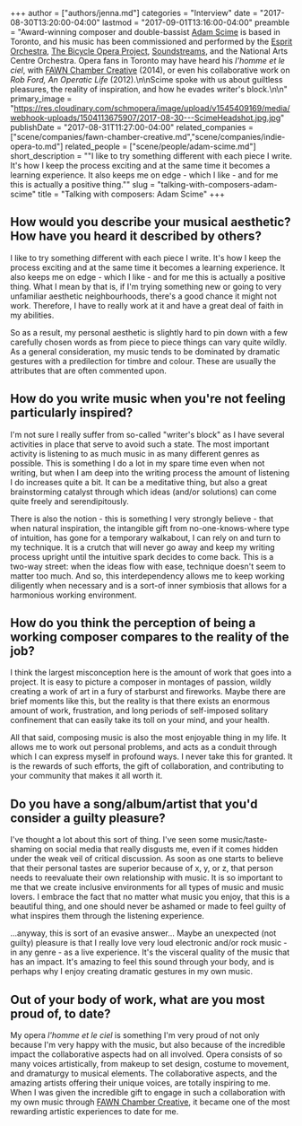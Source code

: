 +++
author = ["authors/jenna.md"]
categories = "Interview"
date = "2017-08-30T13:20:00-04:00"
lastmod = "2017-09-01T13:16:00-04:00"
preamble = "Award-winning composer and double-bassist [Adam Scime](/scene/people/adam-scime/) is based in Toronto, and his music has been commissioned and performed by the [Esprit Orchestra](/scene/companies/esprit-orchestra/), [The Bicycle Opera Project](/scene/companies/the-bicycle-opera-project/), [Soundstreams](/scene/companies/soundstreams/), and the National Arts Centre Orchestra. Opera fans in Toronto may have heard his *l'homme et le ciel*, with [FAWN Chamber Creative](/scene/companies/fawn-chamber-creative/) (2014), or even his collaborative work on *Rob Ford, An Operatic Life* (2012).\n\nScime spoke with us about guiltless pleasures, the reality of inspiration, and how he evades writer's block.\n\n"
primary_image = "https://res.cloudinary.com/schmopera/image/upload/v1545409169/media/webhook-uploads/1504113675907/2017-08-30---ScimeHeadshot.jpg.jpg"
publishDate = "2017-08-31T11:27:00-04:00"
related_companies = ["scene/companies/fawn-chamber-creative.md","scene/companies/indie-opera-to.md"]
related_people = ["scene/people/adam-scime.md"]
short_description = "&quot;I like to try something different with each piece I write. It&#039;s how I keep the process exciting and at the same time it becomes a learning experience. It also keeps me on edge - which I like - and for me this is actually a positive thing.&quot;"
slug = "talking-with-composers-adam-scime"
title = "Talking with composers: Adam Scime"
+++

## How would you describe your musical aesthetic? How have you heard it described by others?

I like to try something different with each piece I write. It's how I keep the process exciting and at the same time it becomes a learning experience. It also keeps me on edge - which I like - and for me this is actually a positive thing. What I mean by that is, if I'm trying something new or going to very unfamiliar aesthetic neighbourhoods, there's a good chance it might not work. Therefore, I have to really work at it and have a great deal of faith in my abilities. 

So as a result, my personal aesthetic is slightly hard to pin down with a few carefully chosen words as from piece to piece things can vary quite wildly. As a general consideration, my music tends to be dominated by dramatic gestures with a predilection for timbre and colour. These are usually the attributes that are often commented upon.

## How do you write music when you're not feeling particularly inspired?

I'm not sure I really suffer from so-called "writer's block" as I have several activities in place that serve to avoid such a state. The most important activity is listening to as much music in as many different genres as possible. This is something I do a lot in my spare time even when not writing, but when I am deep into the writing process the amount of listening I do increases quite a bit. It can be a meditative thing, but also a great brainstorming catalyst through which ideas (and/or solutions) can come quite freely and serendipitously. 

There is also the notion - this is something I very strongly believe - that when natural inspiration, the intangible gift from no-one-knows-where type of intuition, has gone for a temporary walkabout, I can rely on and turn to my technique. It is a crutch that will never go away and keep my writing process upright until the intuitive spark decides to come back. This is a two-way street: when the ideas flow with ease, technique doesn't seem to matter too much. And so, this interdependency allows me to keep working diligently when necessary and is a sort-of inner symbiosis that allows for a harmonious working environment.

## How do you think the perception of being a working composer compares to the reality of the job?

I think the largest misconception here is the amount of work that goes into a project. It is easy to picture a composer in montages of passion, wildly creating a work of art in a fury of starburst and fireworks. Maybe there are brief moments like this, but the reality is that there exists an enormous amount of work, frustration, and long periods of self-imposed solitary confinement that can easily take its toll on your mind, and your health. 

All that said, composing music is also the most enjoyable thing in my life. It allows me to work out personal problems, and acts as a conduit through which I can express myself in profound ways. I never take this for granted. It is the rewards of such efforts, the gift of collaboration, and contributing to your community that makes it all worth it.

## Do you have a song/album/artist that you'd consider a guilty pleasure?

I've thought a lot about this sort of thing. I've seen some music/taste-shaming on social media that really disgusts me, even if it comes hidden under the weak veil of critical discussion. As soon as one starts to believe that their personal tastes are superior because of x, y, or z, that person needs to reevaluate their own relationship with music. It is so important to me that we create inclusive environments for all types of music and music lovers. I embrace the fact that no matter what music you enjoy, that this is a beautiful thing, and one should never be ashamed or made to feel guilty of what inspires them through the listening experience.

...anyway, this is sort of an evasive answer... Maybe an unexpected (not guilty) pleasure is that I really love very loud electronic and/or rock music - in any genre - as a live experience. It's the visceral quality of the music that has an impact. It's amazing to feel this sound through your body, and is perhaps why I enjoy creating dramatic gestures in my own music.

## Out of your body of work, what are you most proud of, to date?

My opera *l'homme et le ciel* is something I'm very proud of not only because I'm very happy with the music, but also because of the incredible impact the collaborative aspects had on all involved. Opera consists of so many voices artistically, from makeup to set design, costume to movement, and dramaturgy to musical elements. The collaborative aspects, and the amazing artists offering their unique voices, are totally inspiring to me. When I was given the incredible gift to engage in such a collaboration with my own music through [FAWN Chamber Creative](/scene/companies/fawn-chamber-creative/), it became one of the most rewarding artistic experiences to date for me.
